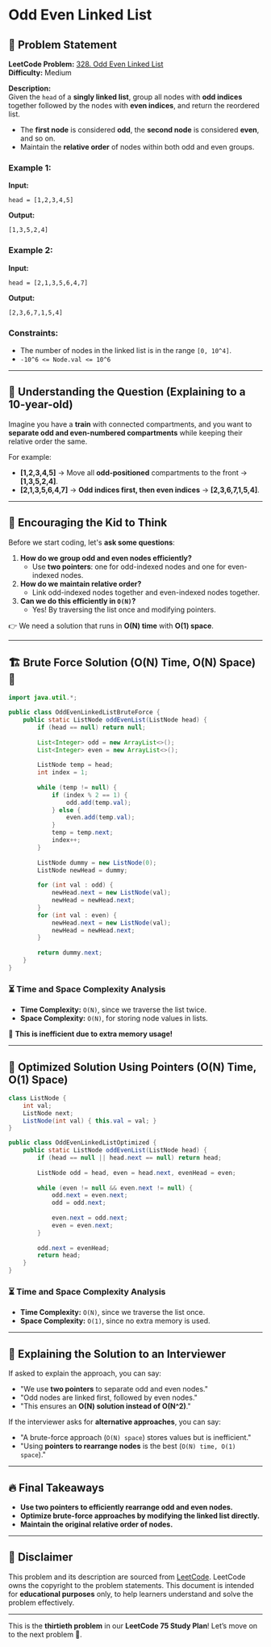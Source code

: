 # Odd Even Linked List

## 📌 Problem Statement

**LeetCode Problem:** [328. Odd Even Linked List](https://leetcode.com/problems/odd-even-linked-list/)  
**Difficulty:** Medium  

**Description:**  
Given the `head` of a **singly linked list**, group all nodes with **odd indices** together followed by the nodes with **even indices**, and return the reordered list.

- The **first node** is considered **odd**, the **second node** is considered **even**, and so on.
- Maintain the **relative order** of nodes within both odd and even groups.

### **Example 1:**
**Input:**  
```
head = [1,2,3,4,5]
```
**Output:**  
```
[1,3,5,2,4]
```

### **Example 2:**
**Input:**  
```
head = [2,1,3,5,6,4,7]
```
**Output:**  
```
[2,3,6,7,1,5,4]
```

### **Constraints:**
- The number of nodes in the linked list is in the range `[0, 10^4]`.
- `-10^6 <= Node.val <= 10^6`

---

## 📌 Understanding the Question (Explaining to a 10-year-old)

Imagine you have a **train** with connected compartments, and you want to **separate odd and even-numbered compartments** while keeping their relative order the same.

For example:
- **[1,2,3,4,5]** → Move all **odd-positioned** compartments to the front → **[1,3,5,2,4]**.
- **[2,1,3,5,6,4,7]** → **Odd indices first, then even indices** → **[2,3,6,7,1,5,4]**.

---

## 🧠 Encouraging the Kid to Think

Before we start coding, let's **ask some questions**:
1. **How do we group odd and even nodes efficiently?**
   - Use **two pointers**: one for odd-indexed nodes and one for even-indexed nodes.
2. **How do we maintain relative order?**
   - Link odd-indexed nodes together and even-indexed nodes together.
3. **Can we do this efficiently in `O(N)`?**
   - Yes! By traversing the list once and modifying pointers.

👉 We need a solution that runs in **O(N) time** with **O(1) space**.

---

## 🏗️ Brute Force Solution (O(N) Time, O(N) Space) 🚨

```java
import java.util.*;

public class OddEvenLinkedListBruteForce {
    public static ListNode oddEvenList(ListNode head) {
        if (head == null) return null;
        
        List<Integer> odd = new ArrayList<>();
        List<Integer> even = new ArrayList<>();
        
        ListNode temp = head;
        int index = 1;
        
        while (temp != null) {
            if (index % 2 == 1) {
                odd.add(temp.val);
            } else {
                even.add(temp.val);
            }
            temp = temp.next;
            index++;
        }
        
        ListNode dummy = new ListNode(0);
        ListNode newHead = dummy;
        
        for (int val : odd) {
            newHead.next = new ListNode(val);
            newHead = newHead.next;
        }
        for (int val : even) {
            newHead.next = new ListNode(val);
            newHead = newHead.next;
        }
        
        return dummy.next;
    }
}
```

### ⏳ Time and Space Complexity Analysis
- **Time Complexity:** `O(N)`, since we traverse the list twice.
- **Space Complexity:** `O(N)`, for storing node values in lists.

🚨 **This is inefficient due to extra memory usage!**

---

## 🚀 Optimized Solution Using Pointers (O(N) Time, O(1) Space)

```java
class ListNode {
    int val;
    ListNode next;
    ListNode(int val) { this.val = val; }
}

public class OddEvenLinkedListOptimized {
    public static ListNode oddEvenList(ListNode head) {
        if (head == null || head.next == null) return head;
        
        ListNode odd = head, even = head.next, evenHead = even;
        
        while (even != null && even.next != null) {
            odd.next = even.next;
            odd = odd.next;
            
            even.next = odd.next;
            even = even.next;
        }
        
        odd.next = evenHead;
        return head;
    }
}
```

### ⏳ Time and Space Complexity Analysis
- **Time Complexity:** `O(N)`, since we traverse the list once.
- **Space Complexity:** `O(1)`, since no extra memory is used.

---

## 📢 Explaining the Solution to an Interviewer
If asked to explain the approach, you can say:
- "We use **two pointers** to separate odd and even nodes."
- "Odd nodes are linked first, followed by even nodes."
- "This ensures an **O(N) solution instead of O(N^2)**."

If the interviewer asks for **alternative approaches**, you can say:
- "A brute-force approach (`O(N) space`) stores values but is inefficient."
- "Using **pointers to rearrange nodes** is the best (`O(N) time, O(1) space`)."

---

## 🔥 Final Takeaways
- **Use two pointers to efficiently rearrange odd and even nodes.**
- **Optimize brute-force approaches by modifying the linked list directly.**
- **Maintain the original relative order of nodes.**

---

## 📜 Disclaimer
This problem and its description are sourced from [LeetCode](https://leetcode.com/problems/odd-even-linked-list/). LeetCode owns the copyright to the problem statements. This document is intended for **educational purposes** only, to help learners understand and solve the problem effectively.

---

This is the **thirtieth problem** in our **LeetCode 75 Study Plan**! Let’s move on to the next problem 🚀.

